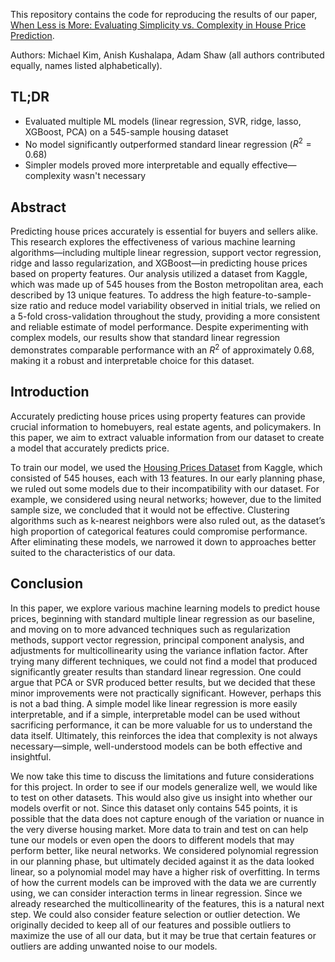 This repository contains the code for reproducing the results of our paper, [When Less is More: Evaluating Simplicity vs. Complexity in House Price Prediction](House%20Prices%20Paper.pdf').

Authors: Michael Kim, Anish Kushalapa, Adam Shaw (all authors contributed equally, names listed alphabetically).

## TL;DR

- Evaluated multiple ML models (linear regression, SVR, ridge, lasso, XGBoost, PCA) on a 545-sample housing dataset
- No model significantly outperformed standard linear regression ($R^2 = 0.68$)
- Simpler models proved more interpretable and equally effective—complexity wasn't necessary

## Abstract

Predicting house prices accurately is essential for buyers and sellers alike. This research explores the effectiveness of various machine learning algorithms—including multiple linear regression, support vector regression, ridge and lasso regularization, and XGBoost—in predicting house prices based on property features. Our analysis utilized a dataset from Kaggle, which was made up of 545 houses from the Boston metropolitan area, each described by 13 unique features. To address the high feature-to-sample-size ratio and reduce model variability observed in initial trials, we relied on a 5-fold cross-validation throughout the study, providing a more consistent and reliable estimate of model performance. Despite experimenting with complex models, our results show that standard linear regression demonstrates comparable performance with an $R^2$ of approximately 0.68, making it a robust and interpretable choice for this dataset.

## Introduction

Accurately predicting house prices using property features can provide crucial information to homebuyers, real estate agents, and policymakers. In this paper, we aim to extract valuable information from our dataset to create a model that accurately predicts price.

To train our model, we used the [Housing Prices Dataset](https://www.kaggle.com/datasets/yasserh/housing-prices-dataset) from Kaggle, which consisted of 545 houses, each with 13 features. In our early planning phase, we ruled out some models due to their incompatibility with our dataset. For example, we considered using neural networks; however, due to the limited sample size, we concluded that it would not be effective. Clustering algorithms such as k-nearest neighbors were also ruled out, as the dataset’s high proportion of categorical features could compromise performance. After eliminating these models, we narrowed it down to approaches better suited to the characteristics of our data.

## Conclusion

In this paper, we explore various machine learning models to predict house prices, beginning with standard multiple linear regression as our baseline, and moving on to more advanced techniques such as regularization methods, support vector regression, principal component analysis, and adjustments for multicollinearity using the variance inflation factor. After trying many different techniques, we could not find a model that produced significantly greater results than standard linear regression. One could argue that PCA or SVR produced better results, but we decided that these minor improvements were not practically significant. However, perhaps this is not a bad thing. A simple model like linear regression is more easily interpretable, and if a simple, interpretable model can be used without sacrificing performance, it can be more valuable for us to understand the data itself. Ultimately, this reinforces the idea that complexity is not always necessary—simple, well-understood models can be both effective and insightful.

We now take this time to discuss the limitations and future considerations for this project. In order to see if our models generalize well, we would like to test on other datasets. This would also give us insight into whether our models overfit or not. Since this dataset only contains 545 points, it is possible that the data does not capture enough of the variation or nuance in the very diverse housing market. More data to train and test on can help tune our models or even open the doors to different models that may perform better, like neural networks. We considered polynomial regression in our planning phase, but ultimately decided against it as the data looked linear, so a polynomial model may have a higher risk of overfitting. In terms of how the current models can be improved with the data we are currently using, we can consider interaction terms in linear regression. Since we already researched the multicollinearity of the features, this is a natural next step. We could also consider feature selection or outlier detection. We originally decided to keep all of our features and possible outliers to maximize the use of all our data, but it may be true that certain features or outliers are adding unwanted noise to our models.
